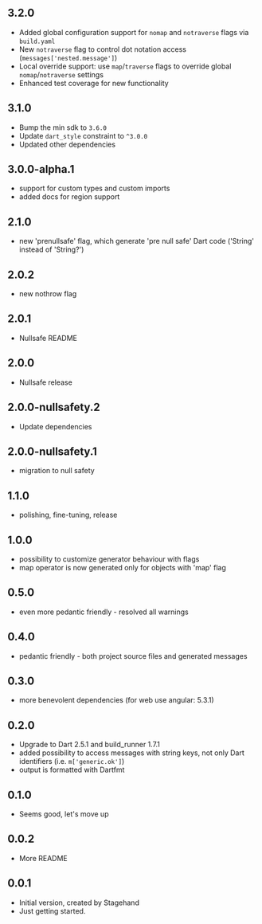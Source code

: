 ## 3.2.0

- Added global configuration support for `nomap` and `notraverse` flags via `build.yaml`
- New `notraverse` flag to control dot notation access (`messages['nested.message']`)
- Local override support: use `map`/`traverse` flags to override global `nomap`/`notraverse` settings
- Enhanced test coverage for new functionality

## 3.1.0

- Bump the min sdk to `3.6.0`
- Update `dart_style` constraint to `^3.0.0`
- Updated other dependencies

## 3.0.0-alpha.1

- support for custom types and custom imports
- added docs for region support

## 2.1.0

- new 'prenullsafe' flag, which generate 'pre null safe' Dart code ('String' instead of 'String?')

## 2.0.2

- new nothrow flag

## 2.0.1

- Nullsafe README

## 2.0.0

- Nullsafe release

## 2.0.0-nullsafety.2

- Update dependencies

## 2.0.0-nullsafety.1

- migration to null safety

## 1.1.0

- polishing, fine-tuning, release

## 1.0.0

- possibility to customize generator behaviour with flags
- map operator is now generated only for objects with 'map' flag

## 0.5.0

- even more pedantic friendly - resolved all warnings

## 0.4.0

- pedantic friendly - both project source files and generated messages

## 0.3.0

- more benevolent dependencies (for web use angular: 5.3.1)

## 0.2.0

- Upgrade to Dart 2.5.1 and build_runner 1.7.1
- added possibility to access messages with string keys, not only Dart identifiers (i.e. `m['generic.ok']`)
- output is formatted with Dartfmt

## 0.1.0

- Seems good, let's move up

## 0.0.2

- More README

## 0.0.1

- Initial version, created by Stagehand
- Just getting started.
